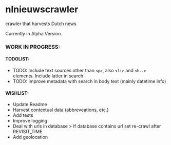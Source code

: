 # nlnieuwscrawler
crawler that harvests Dutch news

Currently in Alpha Version.

### WORK IN PROGRESS:
#### TODOLIST:
* TODO: Include text sources other than `<p>`, also `<li>` and `<h..>` elements. Include latter in search.
* TODO: Improve metadata with search in body text (mainly datetime info)

#### WISHLIST:
* Update Readme
* Harvest contextual data (abbreveations, etc.)
* Add tests
* Improve logging
* Deal with urls in database > If database contains url set re-crawl after REVISIT_TIME
* Add geolocation

